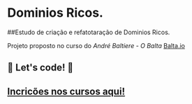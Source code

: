 # Dominios Ricos.
##Estudo de criação e refatotaração de Dominios Ricos.

Projeto proposto no curso do *André Baltiere* - _O Balta_
[Balta.io](https://balata.io)

 ## 🚀 Let's code! 🚀

 ## [Incricões nos cursos aqui!](https://digitalinnovation.one/sign-up?ref=TO2EHEFMGH)
